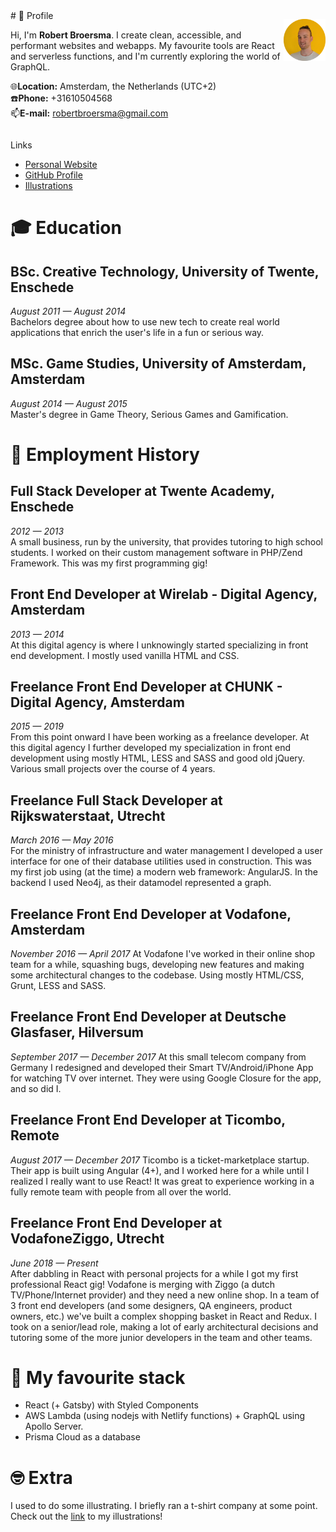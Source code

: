 <div style="display: flex;">
  <div> 
  # 👨 Profile

Hi, I'm **Robert Broersma**. I create clean, accessible, and performant websites and webapps. My favourite tools are React and serverless functions, and I'm currently exploring the world of GraphQL.

🌐**Location:** Amsterdam, the Netherlands (UTC+2)\
 ☎️**Phone:** +31610504568\
 📫**E-mail:** robertbroersma@gmail.com

  </div>
  <p align="center">
    <img src="https://github.com/RobertBroersma/resume/raw/master/me.png" width="200px" />
  </p>
</div>

Links

- [Personal Website](http://robertbroersma.com/)
- [GitHub Profile](https://github.com/RobertBroersma)
- [Illustrations](https://www.facebook.com/BroersmaRobert/)

# 🎓 Education

## BSc. Creative Technology, University of Twente, Enschede

_August 2011 — August 2014_\
Bachelors degree about how to use new tech to create real world
applications that enrich the user's life in a fun or serious way.

## MSc. Game Studies, University of Amsterdam, Amsterdam

_August 2014 — August 2015_\
Master's degree in Game Theory, Serious Games and Gamification.

# 💼 Employment History

## Full Stack Developer at Twente Academy, Enschede

_2012 — 2013_\
A small business, run by the university, that provides tutoring to high school
students. I worked on their custom management software in PHP/Zend
Framework.
This was my first programming gig!

## Front End Developer at Wirelab - Digital Agency, Amsterdam

_2013 — 2014_\
At this digital agency is where I unknowingly started specializing in front end
development. I mostly used vanilla HTML and CSS.

## Freelance Front End Developer at CHUNK - Digital Agency, Amsterdam

_2015 — 2019_\
From this point onward I have been working as a freelance developer.
At this digital agency I further developed my specialization in front end
development using mostly HTML, LESS and SASS and good old jQuery.
Various small projects over the course of 4 years.

## Freelance Full Stack Developer at Rijkswaterstaat, Utrecht

_March 2016 — May 2016_\
For the ministry of infrastructure and water management I developed a user
interface for one of their database utilities used in construction. This was
my first job using (at the time) a modern web framework: AngularJS. In the
backend I used Neo4j, as their datamodel represented a graph.

## Freelance Front End Developer at Vodafone, Amsterdam

_November 2016 — April 2017_
At Vodafone I've worked in their online shop team for a while, squashing
bugs, developing new features and making some architectural changes to
the codebase. Using mostly HTML/CSS, Grunt, LESS and SASS.

## Freelance Front End Developer at Deutsche Glasfaser, Hilversum

_September 2017 — December 2017_
At this small telecom company from Germany I redesigned and developed
their Smart TV/Android/iPhone App for watching TV over internet. They were
using Google Closure for the app, and so did I.

## Freelance Front End Developer at Ticombo, Remote

_August 2017 — December 2017_
Ticombo is a ticket-marketplace startup. Their app is built using Angular
(4+), and I worked here for a while until I realized I really want to use React!
It was great to experience working in a fully remote team with people from
all over the world.

## Freelance Front End Developer at VodafoneZiggo, Utrecht

_June 2018 — Present_\
After dabbling in React with personal projects for a while I got my
first professional React gig! Vodafone is merging with Ziggo (a dutch
TV/Phone/Internet provider) and they need a new online shop. In a team of
3 front end developers (and some designers, QA engineers, product owners,
etc.) we've built a complex shopping basket in React and Redux. I took on a
senior/lead role, making a lot of early architectural decisions and tutoring
some of the more junior developers in the team and other teams.

# 💯 My favourite stack

- React (+ Gatsby) with Styled Components
- AWS Lambda (using nodejs with Netlify functions) + GraphQL using Apollo Server.
- Prisma Cloud as a database

# 🤓 Extra

I used to do some illustrating. I briefly ran a t-shirt company at some point. Check out the [link](https://www.facebook.com/BroersmaRobert/) to my illustrations!
